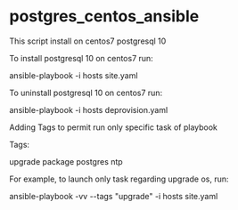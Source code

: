 # postgres_centos_ansible


This script install on centos7 postgresql 10


To install postgresql 10 on centos7 run:

ansible-playbook -i hosts site.yaml

To uninstall postgresql 10 on centos7 run:

ansible-playbook -i hosts deprovision.yaml

Adding Tags to permit run only specific task of playbook

Tags:

upgrade
package
postgres
ntp

For example, to launch only task regarding upgrade os, run:
 
ansible-playbook -vv --tags "upgrade" -i hosts site.yaml

